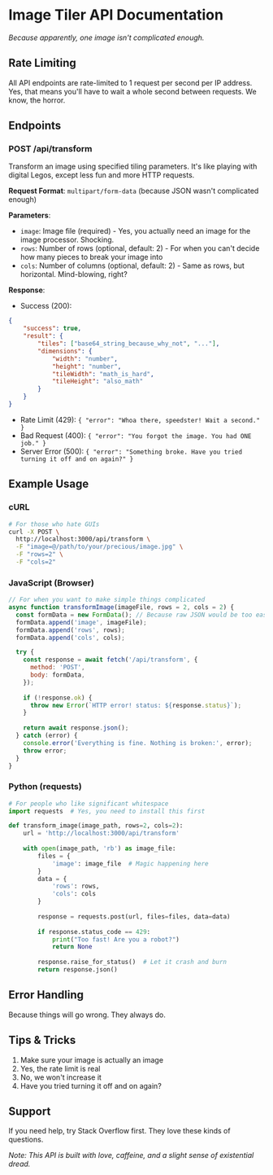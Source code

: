 # Image Tiler API Documentation

_Because apparently, one image isn't complicated enough._

## Rate Limiting
All API endpoints are rate-limited to 1 request per second per IP address. Yes, that means you'll have to wait a whole second between requests. We know, the horror.

## Endpoints

### POST /api/transform
Transform an image using specified tiling parameters. It's like playing with digital Legos, except less fun and more HTTP requests.

**Request Format**: `multipart/form-data` (because JSON wasn't complicated enough)

**Parameters**:
- `image`: Image file (required) - Yes, you actually need an image for the image processor. Shocking.
- `rows`: Number of rows (optional, default: 2) - For when you can't decide how many pieces to break your image into
- `cols`: Number of columns (optional, default: 2) - Same as rows, but horizontal. Mind-blowing, right?

**Response**:
- Success (200): 
```json
{ 
    "success": true,
    "result": {
        "tiles": ["base64_string_because_why_not", "..."],
        "dimensions": {
            "width": "number",
            "height": "number",
            "tileWidth": "math_is_hard",
            "tileHeight": "also_math"
        }
    }
}
```
- Rate Limit (429): `{ "error": "Whoa there, speedster! Wait a second." }`
- Bad Request (400): `{ "error": "You forgot the image. You had ONE job." }`
- Server Error (500): `{ "error": "Something broke. Have you tried turning it off and on again?" }`

## Example Usage

### cURL
```bash
# For those who hate GUIs
curl -X POST \
  http://localhost:3000/api/transform \
  -F "image=@/path/to/your/precious/image.jpg" \
  -F "rows=2" \
  -F "cols=2"
```

### JavaScript (Browser)
```javascript
// For when you want to make simple things complicated
async function transformImage(imageFile, rows = 2, cols = 2) {
  const formData = new FormData(); // Because raw JSON would be too easy
  formData.append('image', imageFile);
  formData.append('rows', rows);
  formData.append('cols', cols);

  try {
    const response = await fetch('/api/transform', {
      method: 'POST',
      body: formData,
    });
    
    if (!response.ok) {
      throw new Error(`HTTP error! status: ${response.status}`);
    }
    
    return await response.json();
  } catch (error) {
    console.error('Everything is fine. Nothing is broken:', error);
    throw error;
  }
}
```

### Python (requests)
```python
# For people who like significant whitespace
import requests  # Yes, you need to install this first

def transform_image(image_path, rows=2, cols=2):
    url = 'http://localhost:3000/api/transform'
    
    with open(image_path, 'rb') as image_file:
        files = {
            'image': image_file  # Magic happening here
        }
        data = {
            'rows': rows,
            'cols': cols
        }
        
        response = requests.post(url, files=files, data=data)
        
        if response.status_code == 429:
            print("Too fast! Are you a robot?")
            return None
            
        response.raise_for_status()  # Let it crash and burn
        return response.json()
```

## Error Handling
Because things will go wrong. They always do.

## Tips & Tricks
1. Make sure your image is actually an image
2. Yes, the rate limit is real
3. No, we won't increase it
4. Have you tried turning it off and on again?

## Support
If you need help, try Stack Overflow first. They love these kinds of questions.

_Note: This API is built with love, caffeine, and a slight sense of existential dread._
